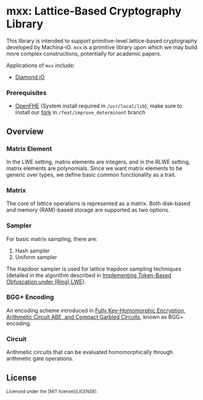 # mxx: Lattice-Based Cryptography Library

This library is intended to support primitive-level lattice-based cryptography developed by Machina-iO. `mxx` is a primitive library upon which we may build more complex constructions, potentially for academic papers.

Applications of `mxx` include:
- [Diamond iO](https://github.com/MachinaIO/diamond-io)

### Prerequisites
- [OpenFHE](https://openfhe-development.readthedocs.io/en/latest/sphinx_rsts/intro/installation/installation.html) (System install required in `/usr/local/lib`), make sure to install our [fork](https://github.com/MachinaIO/openfhe-development/tree/feat/improve_determinant) in `/feat/improve_determinant` branch

## Overview

### Matrix Element

In the LWE setting, matrix elements are integers, and in the RLWE setting, matrix elements are polynomials. Since we want matrix elements to be generic over types, we define basic common functionality as a trait.

### Matrix

The core of lattice operations is represented as a matrix. Both disk-based and memory (RAM)-based storage are supported as two options.

### Sampler

For basic matrix sampling, there are:

1. Hash sampler  
2. Uniform sampler  

The trapdoor sampler is used for lattice trapdoor sampling techniques (detailed in the algorithm described in [Implementing Token-Based Obfuscation under (Ring) LWE](https://eprint.iacr.org/2018/1222.pdf)).

### BGG+ Encoding

An encoding scheme introduced in [Fully Key-Homomorphic Encryption, Arithmetic Circuit ABE, and Compact Garbled Circuits](https://eprint.iacr.org/2014/356.pdf), known as BGG+ encoding.

### Circuit

Arithmetic circuits that can be evaluated homomorphically through arithmetic gate operations.

## License

<sup>
Licensed under the [MIT license](LICENSE).
</sup>
